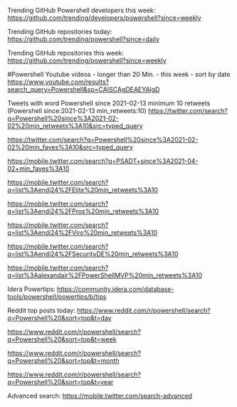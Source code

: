 Trending GitHub Powershell developers this week:
https://github.com/trending/developers/powershell?since=weekly

Trending GitHub repositories today:
https://github.com/trending/powershell?since=daily

Trending GitHub repositories this week:
https://github.com/trending/powershell?since=weekly

#Powershell Youtube videos - longer than 20 Min. - this week - sort by date
https://www.youtube.com/results?search_query=Powershell&sp=CAISCAgDEAEYAlgD

Tweets with word Powershell since 2021-02-13 minimum 10 retweets (Powershell since:2021-02-13 min_retweets:10)
https://twitter.com/search?q=Powershell%20since%3A2021-02-02%20min_retweets%3A10&src=typed_query

https://twitter.com/search?q=Powershell%20since%3A2021-02-02%20min_faves%3A10&src=typed_query

https://mobile.twitter.com/search?q=PSADT+since%3A2021-04-02+min_faves%3A10

https://mobile.twitter.com/search?q=list%3Aendi24%2FElite%20min_retweets%3A10

https://mobile.twitter.com/search?q=list%3Aendi24%2FPros%20min_retweets%3A10

https://mobile.twitter.com/search?q=list%3Aendi24%2FViro%20min_retweets%3A10

https://mobile.twitter.com/search?q=list%3Aendi24%2FSecurityDE%20min_retweets%3A10

https://mobile.twitter.com/search?q=list%3Aalexandair%2FPowerShellMVP%20min_retweets%3A10

Idera Powertips:
https://community.idera.com/database-tools/powershell/powertips/b/tips

Reddit top posts today:
https://www.reddit.com/r/powershell/search?q=Powershell%20&sort=top&t=day

https://www.reddit.com/r/powershell/search?q=Powershell%20&sort=top&t=week

https://www.reddit.com/r/powershell/search?q=Powershell%20&sort=top&t=month

https://www.reddit.com/r/powershell/search?q=Powershell%20&sort=top&t=year

Advanced search:
https://mobile.twitter.com/search-advanced
